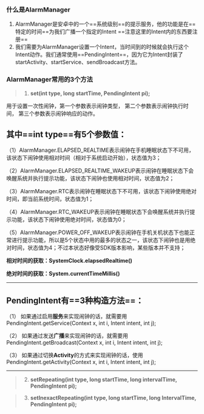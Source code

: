 ### 什么是AlarmManager
1. AlarmManager是安卓中的一个==系统级别==的提示服务，他的功能是在==特定的时间==为我们广播一个指定的Intent
==注意这里的Intent内的东西要注册==
2. 我们需要为AlarmManager设置一个Intent，当时间到的时候就会执行这个Intent动作。我们通常使用==PendingIntent==，因为它为Intent封装了startActivity、startService、sendBroadcast方法。
### AlarmManager常用的3个方法
> 1. **set(int type, long startTime, PendingIntent pi);**

用于设置一次性闹钟，第一个参数表示闹钟类型， 第二个参数表示闹钟执行时间， 第三个参数表示闹钟响应的动作。

其中==int type==有5个参数值：
---
（1）AlarmManager.ELAPSED_REALTIME表示闹钟在手机睡眠状态下不可用，该状态下闹钟使用相对时间（相对于系统启动开始），状态值为3；

（2）AlarmManager.ELAPSED_REALTIME_WAKEUP表示闹钟在睡眠状态下会唤醒系统并执行提示功能，该状态下闹钟也使用相对时间，状态值为2；

（3）AlarmManager.RTC表示闹钟在睡眠状态下不可用，该状态下闹钟使用绝对时间，即当前系统时间，状态值为1；

（4）AlarmManager.RTC_WAKEUP表示闹钟在睡眠状态下会唤醒系统并执行提示功能，该状态下闹钟使用绝对时间，状态值为0；

（5）AlarmManager.POWER_OFF_WAKEUP表示闹钟在手机关机状态下也能正常进行提示功能，所以是5个状态中用的最多的状态之一，该状态下闹钟也是用绝对时间，状态值为4；不过本状态好像受SDK版本影响，某些版本并不支持；

**相对时间的获取：SystemClock.elapsedRealtime()**

**绝对时间的获取：System.currentTimeMillis()**

---

PendingIntent有==3种构造方法==：
---
（1） 如果通过启用**服务**来实现闹钟的话，就需要用PendingIntent.getService(Context x, int i, Intent intent, int j);

（2） 如果通过发送**广播**来实现闹钟的话，就需要用PendingIntent.getBroadcast(Context x, int i, Intent intent, int j);

（3） 如果通过切换**Activity**的方式来实现闹钟的话，使用PendingIntent.getActivity(Context x, int i,  Intent intent, int j);

---

> 2. **setRepeating(int type, long startTime, long intervalTime, PendingIntent pi);**

> 3. **setInexactRepeating(int type, long startTime, long IntervalTime, PendingIntent pi);**
